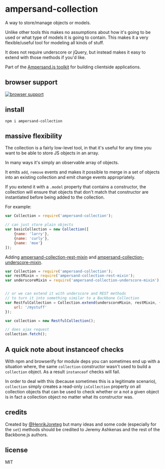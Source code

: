 # ampersand-collection

A way to store/manage objects or models.

Unlike other tools this makes no assumptions about how it's going to be used or what type of models it is going to contain. This makes it a very flexible/useful tool for modeling all kinds of stuff.

It does not require underscore or jQuery, but instead makes it easy to extend with those methods if you'd like.

<!-- starthide -->
Part of the [Ampersand.js toolkit](http://ampersandjs.com) for building clientside applications.
<!-- endhide -->

## browser support

[![browser support](https://ci.testling.com/ampersandjs/ampersand-collection.png)
](https://ci.testling.com/ampersandjs/ampersand-collection)

## install

```
npm i ampersand-collection
```

## massive flexibility

The collection is a fairly low-level tool, in that it's useful for any time you want to be able to store JS objects in an array.

In many ways it's simply an observable array of objects.

It emits `add`, `remove` events and makes it possible to merge in a set of objects into an existing collection and emit change events appropriately.

If you extend it with a `.model` property that contains a constructor, the collection will ensure that objects that don't match that constructor are instantiated before being added to the collection.

For example:

```js
var Collection = require('ampersand-collection');

// can just store plain objects
var basicCollection = new Collection([
    {name: 'larry'},
    {name: 'curly'},
    {name: 'moe'}
]);
```

Adding [ampersand-collection-rest-mixin](http://github.com/AmpersandJS/ampersand-rest-mixin) and [ampersand-collection-underscore-mixin](http://github.com/AmpersandJS/ampersand-collection-underscore-mixin). 

```js
var Collection = require('ampersand-collection');
var restMixin = require('ampersand-collection-rest-mixin');
var underscoreMixin = require('ampersand-collection-underscore-mixin');


// or we can extend it with underscore and REST methods
// to turn it into something similar to a Backbone Collection
var RestfulCollection = Collection.extend(underscoreMixin, restMixin, {
    url: '/mystuff'
});

var collection = new RestfulCollection();

// does ajax request
collection.fetch();
```

## A quick note about instanceof checks

With npm and browserify for module deps you can sometimes end up with a situation where, the same `collection` constructor wasn't used to build a `collection` object. As a result `instanceof` checks will fail. 

In order to deal with this (because sometimes this is a legitimate scenario), `collection` simply creates a read-only `isCollection` property on all collection objects that can be used to check whether or a not a given object is in fact a collection object no matter what its constructor was.


<!-- starthide -->

## credits

Created by [@HenrikJoreteg](http://twitter.com/henrikjoreteg) but many ideas and some code (especially for the `set`) methods should be credited to Jeremy Ashkenas and the rest of the Backbone.js authors. 


## license

MIT

<!-- endhide -->
